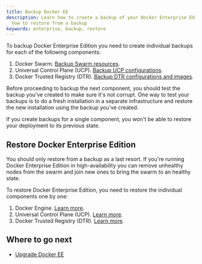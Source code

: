 ```yaml
---
title: Backup Docker EE
description: Learn how to create a backup of your Docker Enterprise Edition, and
  how to restore from a backup
keywords: enterprise, backup, restore
---
```


To backup Docker Enterprise Edition you need to create individual backups
for each of the following components:

1. Docker Swarm. [Backup Swarm resources](/engine/swarm/admin_guide.md#back-up-the-swarm).
2. Universal Control Plane (UCP). [Backup UCP configurations](/datacenter/ucp/2.2/guides/admin/backups-and-disaster-recovery.md).
3. Docker Trusted Registry (DTR). [Backup DTR configurations and images](/datacenter/dtr/2.3/guides/admin/backups-and-disaster-recovery.md).

Before proceeding to backup the next component, you should test the backup you've
created to make sure it's not corrupt. One way to test your backups is to do
a fresh installation in a separate infrastructure and restore the new installation
using the backup you've created.

If you create backups for a single component, you won't be able to restore your
deployment to its previous state.

## Restore Docker Enterprise Edition

You should only restore from a backup as a last resort. If you're running Docker
Enterprise Edition in high-availability you can remove unhealthy nodes from the
swarm and join new ones to bring the swarm to an healthy state.

To restore Docker Enterprise Edition, you need to restore the individual
components one by one:

1. Docker Engine. [Learn more](/engine/swarm/admin_guide.md#recover-from-disaster).
2. Universal Control Plane (UCP). [Learn more](/datacenter/ucp/2.2/guides/admin/backups-and-disaster-recovery.md#restore-your-swarm).
3. Docker Trusted Registry (DTR). [Learn more](/datacenter/dtr/2.3/guides/admin/backups-and-disaster-recovery.md#restore-dtr-data).

## Where to go next

* [Upgrade Docker EE](upgrade.md)
